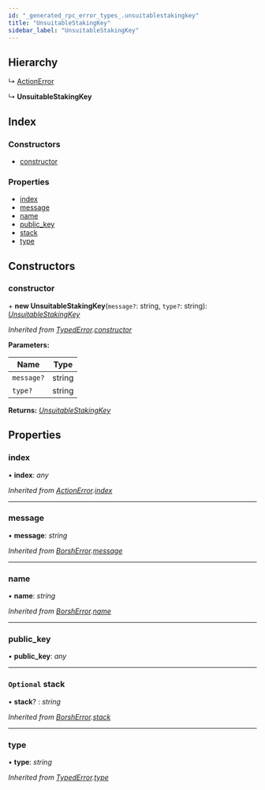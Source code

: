 ```yaml
---
id: "_generated_rpc_error_types_.unsuitablestakingkey"
title: "UnsuitableStakingKey"
sidebar_label: "UnsuitableStakingKey"
---
```


## Hierarchy

  ↳ [ActionError](_generated_rpc_error_types_.actionerror.md)

  ↳ **UnsuitableStakingKey**

## Index

### Constructors

* [constructor](_generated_rpc_error_types_.unsuitablestakingkey.md#constructor)

### Properties

* [index](_generated_rpc_error_types_.unsuitablestakingkey.md#index)
* [message](_generated_rpc_error_types_.unsuitablestakingkey.md#message)
* [name](_generated_rpc_error_types_.unsuitablestakingkey.md#name)
* [public_key](_generated_rpc_error_types_.unsuitablestakingkey.md#public_key)
* [stack](_generated_rpc_error_types_.unsuitablestakingkey.md#optional-stack)
* [type](_generated_rpc_error_types_.unsuitablestakingkey.md#type)

## Constructors

###  constructor

\+ **new UnsuitableStakingKey**(`message?`: string, `type?`: string): *[UnsuitableStakingKey](_generated_rpc_error_types_.unsuitablestakingkey.md)*

*Inherited from [TypedError](_utils_errors_.typederror.md).[constructor](_utils_errors_.typederror.md#constructor)*

**Parameters:**

Name | Type |
------ | ------ |
`message?` | string |
`type?` | string |

**Returns:** *[UnsuitableStakingKey](_generated_rpc_error_types_.unsuitablestakingkey.md)*

## Properties

###  index

• **index**: *any*

*Inherited from [ActionError](_generated_rpc_error_types_.actionerror.md).[index](_generated_rpc_error_types_.actionerror.md#index)*

___

###  message

• **message**: *string*

*Inherited from [BorshError](_utils_serialize_.borsherror.md).[message](_utils_serialize_.borsherror.md#message)*

___

###  name

• **name**: *string*

*Inherited from [BorshError](_utils_serialize_.borsherror.md).[name](_utils_serialize_.borsherror.md#name)*

___

###  public_key

• **public_key**: *any*

___

### `Optional` stack

• **stack**? : *string*

*Inherited from [BorshError](_utils_serialize_.borsherror.md).[stack](_utils_serialize_.borsherror.md#optional-stack)*

___

###  type

• **type**: *string*

*Inherited from [TypedError](_utils_errors_.typederror.md).[type](_utils_errors_.typederror.md#type)*
